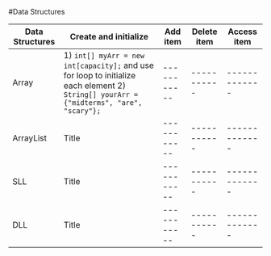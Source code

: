 #Data Structures

| Data Structures     | Create and initialize | Add item | Delete item | Access item |
| -----------         | -----------           |----------| ----------- |-------------|
| Array               | 1) `int[] myArr = new int[capacity];` and use for loop to initialize each element      2) `String[] yourArr = {"midterms", "are", "scary"};`|----------- | ----------- |-------------|
| ArrayList           | Title                 |----------- | ----------- |-------------|
| SLL                 | Title       |----------- | ----------- |-------------|
| DLL                 | Title       |----------- | ----------- |-------------|
